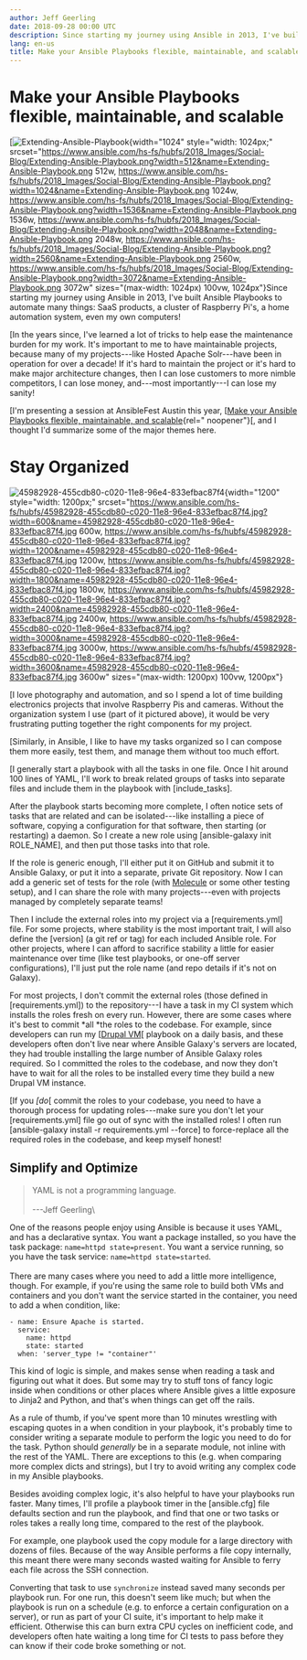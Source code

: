 ```yaml
---
author: Jeff Geerling
date: 2018-09-28 00:00 UTC
description: Since starting my journey using Ansible in 2013, I've built Ansible Playbooks to automate many things.
lang: en-us
title: Make your Ansible Playbooks flexible, maintainable, and scalable
---
```


# Make your Ansible Playbooks flexible, maintainable, and scalable

[![Extending-Ansible-Playbook](https://www.ansible.com/hs-fs/hubfs/2018_Images/Social-Blog/Extending-Ansible-Playbook.png?width=1024&name=Extending-Ansible-Playbook.png){width="1024"
style="width: 1024px;"
srcset="https://www.ansible.com/hs-fs/hubfs/2018_Images/Social-Blog/Extending-Ansible-Playbook.png?width=512&name=Extending-Ansible-Playbook.png 512w, https://www.ansible.com/hs-fs/hubfs/2018_Images/Social-Blog/Extending-Ansible-Playbook.png?width=1024&name=Extending-Ansible-Playbook.png 1024w, https://www.ansible.com/hs-fs/hubfs/2018_Images/Social-Blog/Extending-Ansible-Playbook.png?width=1536&name=Extending-Ansible-Playbook.png 1536w, https://www.ansible.com/hs-fs/hubfs/2018_Images/Social-Blog/Extending-Ansible-Playbook.png?width=2048&name=Extending-Ansible-Playbook.png 2048w, https://www.ansible.com/hs-fs/hubfs/2018_Images/Social-Blog/Extending-Ansible-Playbook.png?width=2560&name=Extending-Ansible-Playbook.png 2560w, https://www.ansible.com/hs-fs/hubfs/2018_Images/Social-Blog/Extending-Ansible-Playbook.png?width=3072&name=Extending-Ansible-Playbook.png 3072w"
sizes="(max-width: 1024px) 100vw, 1024px"}Since starting my journey
using Ansible in 2013, I\'ve built Ansible Playbooks to automate many
things: SaaS products, a cluster of Raspberry Pi\'s, a home automation
system, even my own computers!

[In the years since, I\'ve learned a lot of tricks to help ease the
maintenance burden for my work. It\'s important to me to have
maintainable projects, because many of my projects---like Hosted Apache
Solr---have been in operation for over a decade! If it\'s hard to
maintain the project or it\'s hard to make major architecture changes,
then I can lose customers to more nimble competitors, I can lose money,
and---most importantly---I can lose my
sanity!

[I\'m presenting a session at AnsibleFest Austin this year,
[[Make your Ansible Playbooks flexible,
maintainable, and
scalable](https://agenda.fest.ansible.com/SessionDetail.aspx?id=482018){rel=" noopener"}[,
and I thought I\'d summarize some of the major themes
here.

# Stay Organized

![45982928-455cdb80-c020-11e8-96e4-833efbac87f4](https://www.ansible.com/hs-fs/hubfs/45982928-455cdb80-c020-11e8-96e4-833efbac87f4.jpg?width=1200&name=45982928-455cdb80-c020-11e8-96e4-833efbac87f4.jpg){width="1200"
style="width: 1200px;"
srcset="https://www.ansible.com/hs-fs/hubfs/45982928-455cdb80-c020-11e8-96e4-833efbac87f4.jpg?width=600&name=45982928-455cdb80-c020-11e8-96e4-833efbac87f4.jpg 600w, https://www.ansible.com/hs-fs/hubfs/45982928-455cdb80-c020-11e8-96e4-833efbac87f4.jpg?width=1200&name=45982928-455cdb80-c020-11e8-96e4-833efbac87f4.jpg 1200w, https://www.ansible.com/hs-fs/hubfs/45982928-455cdb80-c020-11e8-96e4-833efbac87f4.jpg?width=1800&name=45982928-455cdb80-c020-11e8-96e4-833efbac87f4.jpg 1800w, https://www.ansible.com/hs-fs/hubfs/45982928-455cdb80-c020-11e8-96e4-833efbac87f4.jpg?width=2400&name=45982928-455cdb80-c020-11e8-96e4-833efbac87f4.jpg 2400w, https://www.ansible.com/hs-fs/hubfs/45982928-455cdb80-c020-11e8-96e4-833efbac87f4.jpg?width=3000&name=45982928-455cdb80-c020-11e8-96e4-833efbac87f4.jpg 3000w, https://www.ansible.com/hs-fs/hubfs/45982928-455cdb80-c020-11e8-96e4-833efbac87f4.jpg?width=3600&name=45982928-455cdb80-c020-11e8-96e4-833efbac87f4.jpg 3600w"
sizes="(max-width: 1200px) 100vw, 1200px"}

[I love photography and automation, and so I spend a lot of time
building electronics projects that involve Raspberry Pis and cameras.
Without the organization system I use (part of it pictured above), it
would be very frustrating putting together the right components for my
project.

[Similarly, in Ansible, I like to have my tasks organized so I can
compose them more easily, test them, and manage them without too much
effort.

[I generally start a playbook with all the tasks in one file. Once I hit
around 100 lines of YAML, I\'ll work to break related groups of tasks
into separate files and include them in the playbook with
[include_tasks].

After the playbook starts becoming more complete, I often notice sets
of tasks that are related and can be isolated---like installing a piece
of software, copying a configuration for that software, then starting
(or restarting) a daemon. So I create a new role using
[ansible-galaxy init
ROLE_NAME],
and then put those tasks into that role.

If the role is generic enough, I\'ll either put it on GitHub and submit
it to Ansible Galaxy, or put it into a separate, private Git repository.
Now I can add a generic set of tests for the role (with
[Molecule](https://github.com/metacloud/molecule/)
or some other testing setup), and I can share the role with many
projects---even with projects managed by completely separate
teams!

Then I include the external roles into my project via a
[requirements.yml]
file. For some projects, where stability is the most important trait, I
will also define the
[version]
(a git ref or tag) for each included Ansible role. For other projects,
where I can afford to sacrifice stability a little for easier
maintenance over time (like test playbooks, or one-off server
configurations), I\'ll just put the role name (and repo details if it\'s
not on Galaxy).

For most projects, I don\'t commit the external roles (those defined in
[requirements.yml])
to the repository---I have a task in my CI system which installs the
roles fresh on every run. However, there are some cases where it\'s best
to commit *all
*the roles to the codebase. For example,
since developers can run my [[Drupal
VM](https://www.drupalvm.com/)[ playbook on
a daily basis, and these developers often don\'t live near where Ansible
Galaxy\'s servers are located, they had trouble installing the large
number of Ansible Galaxy roles required. So I committed the roles to the
codebase, and now they don\'t have to wait for all the roles to be
installed every time they build a new Drupal VM
instance.

[If you *[do*[
commit the roles to your codebase, you need to have a thorough process
for updating roles---make sure you don\'t let your
[requirements.yml]
file go out of sync with the installed roles! I often run
[ansible-galaxy install -r requirements.yml
\--force]
to force-replace all the required roles in the codebase, and keep myself
honest!

## Simplify and Optimize

> YAML is not a programming language.\
> \
> ---Jeff Geerling\
> 

One of the reasons people enjoy using Ansible is because it uses YAML,
and has a declarative syntax. You want a package installed, so you have
the task package: `name=httpd state=present`. You want a
service running, so you have the task service: `name=httpd state=started`.\
\
There are many cases where you need to add a little more intelligence,
though. For example, if you\'re using the same role to build both VMs
and containers and you don\'t want the service started in the container,
you need to add a when condition, like:

    - name: Ensure Apache is started.
      service:
        name: httpd
        state: started
      when: 'server_type != "container"'

This kind of logic is simple, and makes sense when reading a task and
figuring out what it does. But some may try to stuff tons of fancy logic
inside when
conditions or other places where Ansible gives a little exposure to
Jinja2 and Python, and that\'s when things can get off the
rails.

As a rule of thumb, if you\'ve spent more than 10 minutes wrestling
with escaping quotes in a
when condition
in your playbook, it\'s probably time to consider writing a separate
module to perform the logic you need to do for the task. Python should
*generally* be in a separate module, not
inline with the rest of the YAML. There are exceptions to this (e.g.
when comparing more complex dicts and strings), but I try to avoid
writing any complex code in my Ansible
playbooks.

Besides avoiding complex logic, it\'s also helpful to have your
playbooks run faster. Many times, I\'ll profile a playbook timer in the [ansible.cfg]
file defaults section and run the playbook, and find that one or two
tasks or roles takes a really long time, compared to the rest of the
playbook.

For example, one playbook used the
copy module
for a large directory with dozens of files. Because of the way Ansible
performs a file copy internally, this meant there were many seconds
wasted waiting for Ansible to ferry each file across the SSH
connection.

Converting that task to use `synchronize` instead saved many seconds per playbook run.
For one run, this doesn't
seem like much; but when the playbook is run on a schedule (e.g. to
enforce a certain configuration on a server), or run as part of your CI
suite, it's important to help make it efficient. Otherwise this can
burn extra CPU cycles on inefficient code, and developers often hate
waiting a long time for CI tests to pass before they can know if their
code broke something or not.
